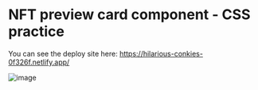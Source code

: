 # NFT preview card component - CSS practice

You can see the deploy site here: https://hilarious-conkies-0f326f.netlify.app/

![image](https://user-images.githubusercontent.com/89199369/166239676-13e35b44-3d7b-445e-bdc9-c4c3c66b561e.png)
